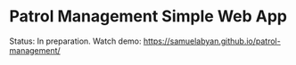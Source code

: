 # Patrol Management Simple Web App

Status: In preparation.
Watch demo: https://samuelabyan.github.io/patrol-management/
